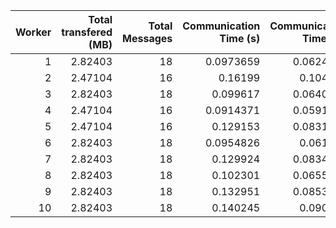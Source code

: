 |   Worker |   Total transfered (MB) |   Total Messages |   Communication Time (s) |   Communication Time (%) |   Work Time (s) |   Work Time (%) |   Other Time (s) |   Other Time (%) |
|---------:|------------------------:|-----------------:|-------------------------:|-------------------------:|----------------:|----------------:|-----------------:|-----------------:|
|        1 |                 2.82403 |               18 |                0.0973659 |                0.0624796 |         93.7129 |         60.1355 |          62.0259 |          39.802  |
|        2 |                 2.47104 |               16 |                0.16199   |                0.104315  |         88.0812 |         56.7207 |          67.0461 |          43.175  |
|        3 |                 2.82403 |               18 |                0.099617  |                0.0640003 |         85.2689 |         54.7821 |          70.2824 |          45.1539 |
|        4 |                 2.47104 |               16 |                0.0914371 |                0.0591512 |         80.4525 |         52.0452 |          74.038  |          47.8956 |
|        5 |                 2.47104 |               16 |                0.129153  |                0.0831732 |         85.0808 |         54.7909 |          70.0728 |          45.1259 |
|        6 |                 2.82403 |               18 |                0.0954826 |                0.061303  |         92.9093 |         59.6509 |          62.7503 |          40.2878 |
|        7 |                 2.82403 |               18 |                0.129924  |                0.0834034 |         94.5269 |         60.6805 |          61.1214 |          39.2361 |
|        8 |                 2.82403 |               18 |                0.102301  |                0.0655724 |         86.3492 |         55.3478 |          69.5605 |          44.5866 |
|        9 |                 2.82403 |               18 |                0.132951  |                0.0853994 |         81.968  |         52.6509 |          73.5811 |          47.2637 |
|       10 |                 2.82403 |               18 |                0.140245  |                0.090292  |         96.9175 |         62.3972 |          58.2658 |          37.5125 |